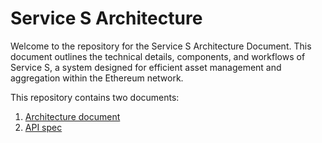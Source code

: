 # Service S Architecture

Welcome to the repository for the Service S Architecture Document. This document outlines the technical details, components, and workflows of Service S, a system designed for efficient asset management and aggregation within the Ethereum network.

This repository contains two documents:

1. [Architecture document](./ARCHITECTURE.md)
2. [API spec](./API.md)
